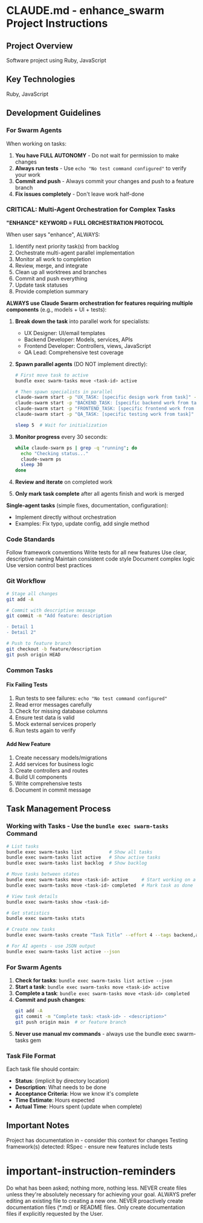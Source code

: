 # CLAUDE.md - enhance_swarm Project Instructions

## Project Overview
Software project using Ruby, JavaScript

## Key Technologies
Ruby, JavaScript

## Development Guidelines

### For Swarm Agents
When working on tasks:
1. **You have FULL AUTONOMY** - Do not wait for permission to make changes
2. **Always run tests** - Use `echo "No test command configured"` to verify your work
3. **Commit and push** - Always commit your changes and push to a feature branch
4. **Fix issues completely** - Don't leave work half-done

### CRITICAL: Multi-Agent Orchestration for Complex Tasks

**"ENHANCE" KEYWORD = FULL ORCHESTRATION PROTOCOL**

When user says "enhance", ALWAYS:
1. Identify next priority task(s) from backlog
2. Orchestrate multi-agent parallel implementation
3. Monitor all work to completion
4. Review, merge, and integrate
5. Clean up all worktrees and branches
6. Commit and push everything
7. Update task statuses
8. Provide completion summary

**ALWAYS use Claude Swarm orchestration for features requiring multiple components** (e.g., models + UI + tests):

1. **Break down the task** into parallel work for specialists:
   - UX Designer: UI/email templates
   - Backend Developer: Models, services, APIs
   - Frontend Developer: Controllers, views, JavaScript
   - QA Lead: Comprehensive test coverage

2. **Spawn parallel agents** (DO NOT implement directly):
   ```bash
   # First move task to active
   bundle exec swarm-tasks move <task-id> active
   
   # Then spawn specialists in parallel
   claude-swarm start -p "UX_TASK: [specific design work from task]" --worktree &
   claude-swarm start -p "BACKEND_TASK: [specific backend work from task]" --worktree &
   claude-swarm start -p "FRONTEND_TASK: [specific frontend work from task]" --worktree &
   claude-swarm start -p "QA_TASK: [specific testing work from task]" --worktree &
   
   sleep 5  # Wait for initialization
   ```

3. **Monitor progress** every 30 seconds:
   ```bash
   while claude-swarm ps | grep -q "running"; do
     echo "Checking status..."
     claude-swarm ps
     sleep 30
   done
   ```

4. **Review and iterate** on completed work
5. **Only mark task complete** after all agents finish and work is merged

**Single-agent tasks** (simple fixes, documentation, configuration):
- Implement directly without orchestration
- Examples: Fix typo, update config, add single method

### Code Standards
Follow framework conventions
Write tests for all new features
Use clear, descriptive naming
Maintain consistent code style
Document complex logic
Use version control best practices

### Git Workflow
```bash
# Stage all changes
git add -A

# Commit with descriptive message
git commit -m "Add feature: description

- Detail 1
- Detail 2"

# Push to feature branch
git checkout -b feature/description
git push origin HEAD
```

### Common Tasks

#### Fix Failing Tests
1. Run tests to see failures: `echo "No test command configured"`
2. Read error messages carefully
3. Check for missing database columns
4. Ensure test data is valid
5. Mock external services properly
6. Run tests again to verify

#### Add New Feature
1. Create necessary models/migrations
2. Add services for business logic
3. Create controllers and routes
4. Build UI components
5. Write comprehensive tests
6. Document in commit message

## Task Management Process

### Working with Tasks - Use the `bundle exec swarm-tasks` Command
```bash
# List tasks
bundle exec swarm-tasks list          # Show all tasks
bundle exec swarm-tasks list active   # Show active tasks
bundle exec swarm-tasks list backlog  # Show backlog

# Move tasks between states
bundle exec swarm-tasks move <task-id> active     # Start working on a task
bundle exec swarm-tasks move <task-id> completed  # Mark task as done

# View task details
bundle exec swarm-tasks show <task-id>

# Get statistics
bundle exec swarm-tasks stats

# Create new tasks
bundle exec swarm-tasks create "Task Title" --effort 4 --tags backend,api

# For AI agents - use JSON output
bundle exec swarm-tasks list active --json
```

### For Swarm Agents
1. **Check for tasks**: `bundle exec swarm-tasks list active --json`
2. **Start a task**: `bundle exec swarm-tasks move <task-id> active`
3. **Complete a task**: `bundle exec swarm-tasks move <task-id> completed`
4. **Commit and push changes**: 
   ```bash
   git add -A
   git commit -m "Complete task: <task-id> - <description>"
   git push origin main  # or feature branch
   ```
5. **Never use manual mv commands** - always use the bundle exec swarm-tasks gem

### Task File Format
Each task file should contain:
- **Status**: (implicit by directory location)
- **Description**: What needs to be done
- **Acceptance Criteria**: How we know it's complete
- **Time Estimate**: Hours expected
- **Actual Time**: Hours spent (update when complete)

## Important Notes
Project has documentation in  - consider this context for changes
Testing framework(s) detected: RSpec - ensure new features include tests

# important-instruction-reminders
Do what has been asked; nothing more, nothing less.
NEVER create files unless they're absolutely necessary for achieving your goal.
ALWAYS prefer editing an existing file to creating a new one.
NEVER proactively create documentation files (*.md) or README files. Only create documentation files if explicitly requested by the User.